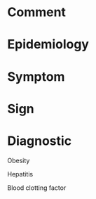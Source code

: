 # Comment

# Epidemiology

# Symptom

# Sign

# Diagnostic

Obesity

Hepatitis

Blood clotting factor
